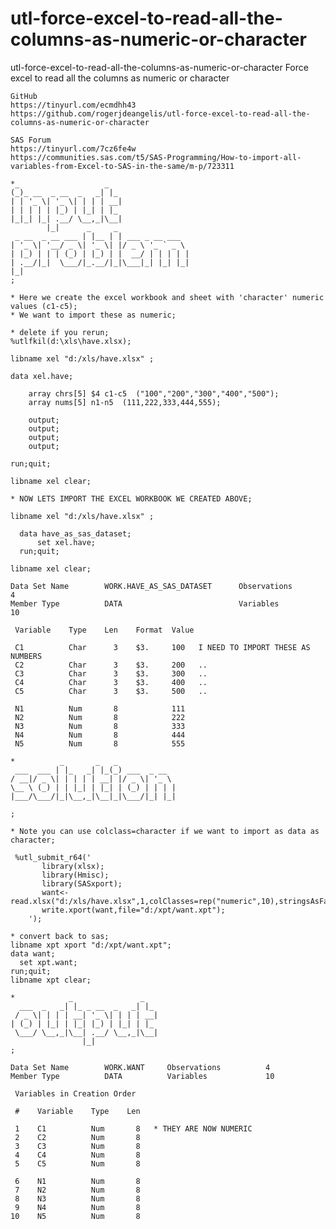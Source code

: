 # utl-force-excel-to-read-all-the-columns-as-numeric-or-character
utl-force-excel-to-read-all-the-columns-as-numeric-or-character
    Force excel to read all the columns as numeric or character

    GitHub
    https://tinyurl.com/ecmdhh43
    https://github.com/rogerjdeangelis/utl-force-excel-to-read-all-the-columns-as-numeric-or-character

    SAS Forum
    https://tinyurl.com/7cz6fe4w
    https://communities.sas.com/t5/SAS-Programming/How-to-import-all-variables-from-Excel-to-SAS-in-the-same/m-p/723311

    *_                   _
    (_)_ __  _ __  _   _| |_
    | | '_ \| '_ \| | | | __|
    | | | | | |_) | |_| | |_
    |_|_| |_| .__/ \__,_|\__|
            |_|      _     _
     _ __  _ __ ___ | |__ | | ___ _ __ ___
    | '_ \| '__/ _ \| '_ \| |/ _ \ '_ ` _ \
    | |_) | | | (_) | |_) | |  __/ | | | | |
    | .__/|_|  \___/|_.__/|_|\___|_| |_| |_|
    |_|
    ;

    * Here we create the excel workbook and sheet with 'character' numeric values (c1-c5);
    * We want to import these as numeric;

    * delete if you rerun;
    %utlfkil(d:\xls\have.xlsx);

    libname xel "d:/xls/have.xlsx" ;

    data xel.have;

        array chrs[5] $4 c1-c5  ("100","200","300","400","500");
        array nums[5] n1-n5  (111,222,333,444,555);

        output;
        output;
        output;
        output;

    run;quit;

    libname xel clear;

    * NOW LETS IMPORT THE EXCEL WORKBOOK WE CREATED ABOVE;

    libname xel "d:/xls/have.xlsx" ;

      data have_as_sas_dataset;
          set xel.have;
      run;quit;

    libname xel clear;

    Data Set Name        WORK.HAVE_AS_SAS_DATASET      Observations          4
    Member Type          DATA                          Variables             10

     Variable    Type    Len    Format  Value

     C1          Char      3    $3.     100   I NEED TO IMPORT THESE AS NUMBERS
     C2          Char      3    $3.     200   ..
     C3          Char      3    $3.     300   ..
     C4          Char      3    $3.     400   ..
     C5          Char      3    $3.     500   ..

     N1          Num       8            111
     N2          Num       8            222
     N3          Num       8            333
     N4          Num       8            444
     N5          Num       8            555

    *          _       _   _
     ___  ___ | |_   _| |_(_) ___  _ __
    / __|/ _ \| | | | | __| |/ _ \| '_ \
    \__ \ (_) | | |_| | |_| | (_) | | | |
    |___/\___/|_|\__,_|\__|_|\___/|_| |_|

    ;

    * Note you can use colclass=character if we want to import as data as character;

     %utl_submit_r64('
           library(xlsx);
           library(Hmisc);
           library(SASxport);
           want<-read.xlsx("d:/xls/have.xlsx",1,colClasses=rep("numeric",10),stringsAsFactors=FALSE);
           write.xport(want,file="d:/xpt/want.xpt");
        ');

    * convert back to sas;
    libname xpt xport "d:/xpt/want.xpt";
    data want;
      set xpt.want;
    run;quit;
    libname xpt clear;

    *            _               _
      ___  _   _| |_ _ __  _   _| |_
     / _ \| | | | __| '_ \| | | | __|
    | (_) | |_| | |_| |_) | |_| | |_
     \___/ \__,_|\__| .__/ \__,_|\__|
                    |_|
    ;

    Data Set Name        WORK.WANT     Observations          4
    Member Type          DATA          Variables             10

     Variables in Creation Order

     #    Variable    Type    Len

     1    C1          Num       8   * THEY ARE NOW NUMERIC
     2    C2          Num       8
     3    C3          Num       8
     4    C4          Num       8
     5    C5          Num       8

     6    N1          Num       8
     7    N2          Num       8
     8    N3          Num       8
     9    N4          Num       8
    10    N5          Num       8
